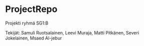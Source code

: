 # ProjectRepo

Projekti ryhmä SG1:B

Tekijät: Samuli Ruotsalainen, Leevi Muraja, Matti Pitkänen, Severi Jokelainen, Msaed Al-jebur

